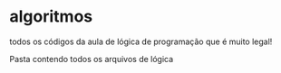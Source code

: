 # algoritmos
todos os códigos da aula de lógica de programação que é muito legal!

Pasta contendo todos os arquivos de lógica
